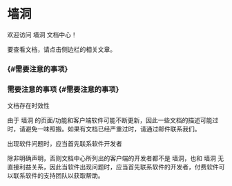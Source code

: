 # 墙洞

欢迎访问 墙洞 文档中心！

要查看文档，请点击侧边栏的相关文章。

###  {#需要注意的事项}

### 需要注意的事项 {#需要注意的事项}

文档存在时效性

由于 墙洞 的页面/功能和客户端软件可能不断更新，因此一些文档的描述可能过时，请避免一味照搬。如果有文档已经严重过时，请通过邮件联系我们。

出现软件问题时，应当首先联系软件开发者

除非明确声明，否则文档中心所列出的客户端的开发者都不是 墙洞，也和 墙洞 无直接利益关系，因此当软件出现问题时，应当首先联系软件的开发者，付费软件可以联系软件的支持团队以获取帮助。

